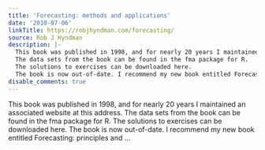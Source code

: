 ```yaml
---
title: 'Forecasting: methods and applications'
date: '2010-07-06'
linkTitle: https://robjhyndman.com/forecasting/
source: Rob J Hyndman
description: |-
  This book was published in 1998, and for nearly 20 years I maintained an associated website at this address.
  The data sets from the book can be found in the fma package for R.
  The solutions to exercises can be downloaded here.
  The book is now out-of-date. I recommend my new book entitled Forecasting: principles and ...
disable_comments: true
---
```

This book was published in 1998, and for nearly 20 years I maintained an associated website at this address.
The data sets from the book can be found in the fma package for R.
The solutions to exercises can be downloaded here.
The book is now out-of-date. I recommend my new book entitled Forecasting: principles and ...